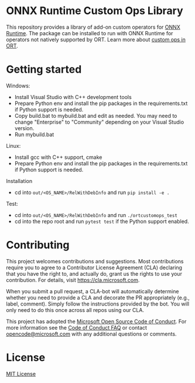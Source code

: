 # ONNX Runtime Custom Ops Library
This repository provides a library of add-on custom operators for [ONNX Runtime](http://onnxruntime.ai). The package can be installed to run with ONNX Runtime for operators not natively supported by ORT. Learn more about [custom ops in ORT](https://www.onnxruntime.ai/docs/how-to/add-custom-op.html). 

# Getting started
Windows:
- Install Visual Studio with C++ development tools
- Prepare Python env and install the pip packages in the requirements.txt if Python support is needed.
- Copy build.bat to mybuild.bat and edit as needed. You may need to change "Enterprise" to "Community" depending on your Visual Studio version.
- Run mybuild.bat

Linux:
- Install gcc with C++ support, cmake
- Prepare Python env and install the pip packages in the requirements.txt if Python support is needed.

Installation
- cd into `out/<OS_NAME>/RelWithDebInfo` and run `pip install -e .`

Test:
- cd into `out/<OS_NAME>/RelWithDebInfo` and run `./ortcustomops_test`
- cd into the repo root and run `pytest test` if the Python support enabled.

# Contributing
This project welcomes contributions and suggestions.  Most contributions require you to agree to a
Contributor License Agreement (CLA) declaring that you have the right to, and actually do, grant us
the rights to use your contribution. For details, visit https://cla.microsoft.com.

When you submit a pull request, a CLA-bot will automatically determine whether you need to provide
a CLA and decorate the PR appropriately (e.g., label, comment). Simply follow the instructions
provided by the bot. You will only need to do this once across all repos using our CLA.

This project has adopted the [Microsoft Open Source Code of Conduct](https://opensource.microsoft.com/codeofconduct/).
For more information see the [Code of Conduct FAQ](https://opensource.microsoft.com/codeofconduct/faq/) or
contact [opencode@microsoft.com](mailto:opencode@microsoft.com) with any additional questions or comments.

# License
[MIT License](LICENSE)
